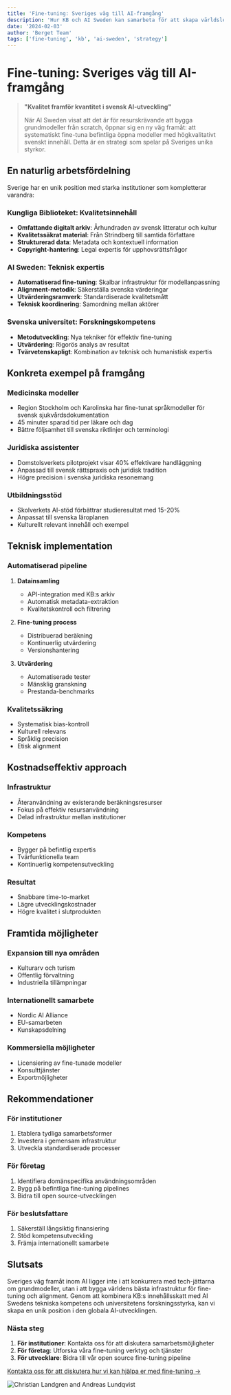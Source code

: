 ```yaml
---
title: 'Fine-tuning: Sveriges väg till AI-framgång'
description: 'Hur KB och AI Sweden kan samarbeta för att skapa världsledande AI-modeller'
date: '2024-02-03'
author: 'Berget Team'
tags: ['fine-tuning', 'kb', 'ai-sweden', 'strategy']
---
```


# Fine-tuning: Sveriges väg till AI-framgång

> **"Kvalitet framför kvantitet i svensk AI-utveckling"**
>
> När AI Sweden visat att det är för resurskrävande att bygga grundmodeller från scratch, öppnar sig en ny väg framåt: att systematiskt fine-tuna befintliga öppna modeller med högkvalitativt svenskt innehåll. Detta är en strategi som spelar på Sveriges unika styrkor.

## En naturlig arbetsfördelning

Sverige har en unik position med starka institutioner som kompletterar varandra:

### Kungliga Biblioteket: Kvalitetsinnehåll

- **Omfattande digitalt arkiv**: Århundraden av svensk litteratur och kultur
- **Kvalitetssäkrat material**: Från Strindberg till samtida författare
- **Strukturerad data**: Metadata och kontextuell information
- **Copyright-hantering**: Legal expertis för upphovsrättsfrågor

### AI Sweden: Teknisk expertis

- **Automatiserad fine-tuning**: Skalbar infrastruktur för modellanpassning
- **Alignment-metodik**: Säkerställa svenska värderingar
- **Utvärderingsramverk**: Standardiserade kvalitetsmått
- **Teknisk koordinering**: Samordning mellan aktörer

### Svenska universitet: Forskningskompetens

- **Metodutveckling**: Nya tekniker för effektiv fine-tuning
- **Utvärdering**: Rigorös analys av resultat
- **Tvärvetenskapligt**: Kombination av teknisk och humanistisk expertis

## Konkreta exempel på framgång

### Medicinska modeller

- Region Stockholm och Karolinska har fine-tunat språkmodeller för svensk sjukvårdsdokumentation
- 45 minuter sparad tid per läkare och dag
- Bättre följsamhet till svenska riktlinjer och terminologi

### Juridiska assistenter

- Domstolsverkets pilotprojekt visar 40% effektivare handläggning
- Anpassad till svensk rättspraxis och juridisk tradition
- Högre precision i svenska juridiska resonemang

### Utbildningsstöd

- Skolverkets AI-stöd förbättrar studieresultat med 15-20%
- Anpassat till svenska läroplanen
- Kulturellt relevant innehåll och exempel

## Teknisk implementation

### Automatiserad pipeline

1. **Datainsamling**

   - API-integration med KB:s arkiv
   - Automatisk metadata-extraktion
   - Kvalitetskontroll och filtrering

2. **Fine-tuning process**

   - Distribuerad beräkning
   - Kontinuerlig utvärdering
   - Versionshantering

3. **Utvärdering**
   - Automatiserade tester
   - Mänsklig granskning
   - Prestanda-benchmarks

### Kvalitetssäkring

- Systematisk bias-kontroll
- Kulturell relevans
- Språklig precision
- Etisk alignment

## Kostnadseffektiv approach

### Infrastruktur

- Återanvändning av existerande beräkningsresurser
- Fokus på effektiv resursanvändning
- Delad infrastruktur mellan institutioner

### Kompetens

- Bygger på befintlig expertis
- Tvärfunktionella team
- Kontinuerlig kompetensutveckling

### Resultat

- Snabbare time-to-market
- Lägre utvecklingskostnader
- Högre kvalitet i slutprodukten

## Framtida möjligheter

### Expansion till nya områden

- Kulturarv och turism
- Offentlig förvaltning
- Industriella tillämpningar

### Internationellt samarbete

- Nordic AI Alliance
- EU-samarbeten
- Kunskapsdelning

### Kommersiella möjligheter

- Licensiering av fine-tunade modeller
- Konsulttjänster
- Exportmöjligheter

## Rekommendationer

### För institutioner

1. Etablera tydliga samarbetsformer
2. Investera i gemensam infrastruktur
3. Utveckla standardiserade processer

### För företag

1. Identifiera domänspecifika användningsområden
2. Bygg på befintliga fine-tuning pipelines
3. Bidra till open source-utvecklingen

### För beslutsfattare

1. Säkerställ långsiktig finansiering
2. Stöd kompetensutveckling
3. Främja internationellt samarbete

## Slutsats

Sveriges väg framåt inom AI ligger inte i att konkurrera med tech-jättarna om grundmodeller, utan i att bygga världens bästa infrastruktur för fine-tuning och alignment. Genom att kombinera KB:s innehållsskatt med AI Swedens tekniska kompetens och universitetens forskningsstyrka, kan vi skapa en unik position i den globala AI-utvecklingen.

### Nästa steg

1. **För institutioner**: Kontakta oss för att diskutera samarbetsmöjligheter
2. **För företag**: Utforska våra fine-tuning verktyg och tjänster
3. **För utvecklare**: Bidra till vår open source fine-tuning pipeline

[Kontakta oss för att diskutera hur vi kan hjälpa er med fine-tuning →](mailto:contact@berget.ai)

![Christian Landgren and Andreas Lundqvist](/team/christian-andreas.jpg)

